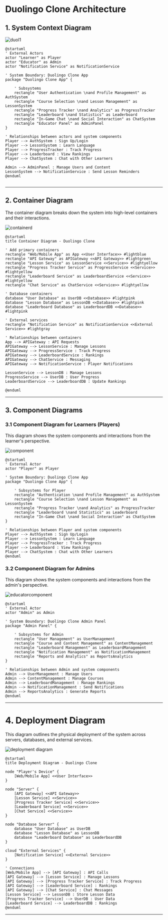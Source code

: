 # Duolingo Clone Architecture
## 1. System Context Diagram

 ![duol1](https://github.com/user-attachments/assets/2fad14d1-d971-4eb9-94e6-95379a30ed56)


```
@startuml
' External Actors
actor "Learner" as Player
actor "Educator" as Admin
actor "Notification Service" as NotificationService

' System Boundary: Duolingo Clone App
package "Duolingo Clone App" {

    ' Subsystems
    rectangle "User Authentication \nand Profile Management" as AuthSystem
    rectangle "Course Selection \nand Lesson Management" as LessonSystem
    rectangle "Progress Tracker \nand Analytics" as ProgressTracker
    rectangle "Leaderboard \nand Statistics" as Leaderboard
    rectangle "In-Game Chat \nand Social Interaction" as ChatSystem
    rectangle "Educator Panel" as AdminPanel
}

' Relationships between actors and system components
Player --> AuthSystem : Sign Up/Login
Player --> LessonSystem : Learn Language
Player --> ProgressTracker : Track Progress
Player --> Leaderboard : View Rankings
Player --> ChatSystem : Chat with Other Learners

Admin --> AdminPanel : Manage Users and Content
LessonSystem --> NotificationService : Send Lesson Reminders
@enduml


```
---
## 2. Container Diagram 
The container diagram breaks down the system into high-level containers and their interactions.

![containerd](https://github.com/user-attachments/assets/e2ebdcb0-3063-45d9-bbab-ce5f399a0616)

```
@startuml
title Container Diagram - Duolingo Clone

' Add primary containers
rectangle "Web/Mobile App" as App <<User Interface>> #lightblue
rectangle "API Gateway" as APIGateway <<API Gateway>> #lightgreen
rectangle "Lesson Service" as LessonService <<Service>> #lightyellow
rectangle "Progress Tracker Service" as ProgressService <<Service>> #lightyellow
rectangle "Leaderboard Service" as LeaderboardService <<Service>> #lightyellow
rectangle "Chat Service" as ChatService <<Service>> #lightyellow

' Database containers
database "User Database" as UserDB <<Database>> #lightpink
database "Lesson Database" as LessonDB <<Database>> #lightpink
database "Leaderboard Database" as LeaderboardDB <<Database>> #lightpink

' External services
rectangle "Notification Service" as NotificationService <<External Service>> #lightgray

' Relationships between containers
App --> APIGateway : API Requests
APIGateway --> LessonService : Manage Lessons
APIGateway --> ProgressService : Track Progress
APIGateway --> LeaderboardService : Rankings
APIGateway --> ChatService : Messaging
APIGateway --> NotificationService : Player Notifications

LessonService --> LessonDB : Manage Lessons
ProgressService --> UserDB : User Progress
LeaderboardService --> LeaderboardDB : Update Rankings

@enduml
```
---
## 3. Component Diagrams
### 3.1 Component Diagram for Learners (Players)
This diagram shows the system components and interactions from the learner's perspective.

![component](https://github.com/user-attachments/assets/f853e061-2c7e-4443-a7ca-3a083b068480)


```
@startuml
' External Actor
actor "Player" as Player

' System Boundary: Duolingo Clone App
package "Duolingo Clone App" {

    ' Subsystems for Player
    rectangle "Authentication \nand Profile Management" as AuthSystem
    rectangle "Course Selection \nand Lesson Management" as LessonSystem
    rectangle "Progress Tracker \nand Analytics" as ProgressTracker
    rectangle "Leaderboard \nand Statistics" as Leaderboard
    rectangle "In-Game Chat \nand Social Interaction" as ChatSystem
}

' Relationships between Player and system components
Player --> AuthSystem : Sign Up/Login
Player --> LessonSystem : Learn Language
Player --> ProgressTracker : Track Progress
Player --> Leaderboard : View Rankings
Player --> ChatSystem : Chat with Other Learners
@enduml
```
### 3.2 Component Diagram for Admins
This diagram shows the system components and interactions from the admin's perspective.

![educatorcomponent](https://github.com/user-attachments/assets/09bd840e-a1a6-4df3-94b3-80e52f33c87f)


```
@startuml
' External Actor
actor "Admin" as Admin

' System Boundary: Duolingo Clone Admin Panel
package "Admin Panel" {

    ' Subsystems for Admin
    rectangle "User Management" as UserManagement
    rectangle "Course and Content Management" as ContentManagement
    rectangle "Leaderboard Management" as LeaderboardManagement
    rectangle "Notification Management" as NotificationManagement
    rectangle "Reports and Analytics" as ReportsAnalytics
}

' Relationships between Admin and system components
Admin --> UserManagement : Manage Users
Admin --> ContentManagement : Manage Courses
Admin --> LeaderboardManagement : Manage Rankings
Admin --> NotificationManagement : Send Notifications
Admin --> ReportsAnalytics : Generate Reports
@enduml
```
---
# 4. Deployment Diagram
This diagram outlines the physical deployment of the system across servers, databases, and external services.

![deployment diagram](https://github.com/user-attachments/assets/d1e87501-f46a-427c-b12c-1667e5e94a9e)

```
@startuml
title Deployment Diagram - Duolingo Clone

node "Player's Device" {
    [Web/Mobile App] <<User Interface>>
}

node "Server" {
    [API Gateway] <<API Gateway>>
    [Lesson Service] <<Service>>
    [Progress Tracker Service] <<Service>>
    [Leaderboard Service] <<Service>>
    [Chat Service] <<Service>>
}

node "Database Server" {
    database "User Database" as UserDB
    database "Lesson Database" as LessonDB
    database "Leaderboard Database" as LeaderboardDB
}

cloud "External Services" {
    [Notification Service] <<External Service>>
}

' Connections
[Web/Mobile App] --> [API Gateway] : API Calls
[API Gateway] --> [Lesson Service] : Manage Lessons
[API Gateway] --> [Progress Tracker Service] : Track Progress
[API Gateway] --> [Leaderboard Service] : Rankings
[API Gateway] --> [Chat Service] : Chat Messages
[Lesson Service] --> LessonDB : Store Lesson Data
[Progress Tracker Service] --> UserDB : User Data
[Leaderboard Service] --> LeaderboardDB : Rankings
@enduml
```
---
